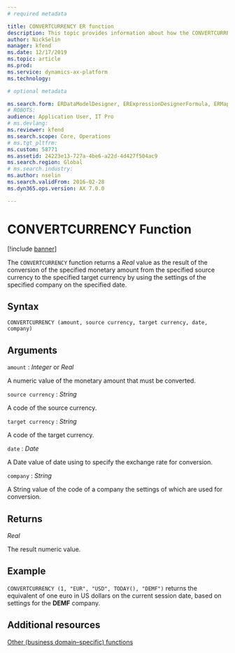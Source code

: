 ```yaml
---
# required metadata

title: CONVERTCURRENCY ER function
description: This topic provides information about how the CONVERTCURRENCY ER function is used.
author: NickSelin
manager: kfend
ms.date: 12/17/2019
ms.topic: article
ms.prod: 
ms.service: dynamics-ax-platform
ms.technology: 

# optional metadata

ms.search.form: ERDataModelDesigner, ERExpressionDesignerFormula, ERMappedFormatDesigner, ERModelMappingDesigner
# ROBOTS: 
audience: Application User, IT Pro
# ms.devlang: 
ms.reviewer: kfend
ms.search.scope: Core, Operations
# ms.tgt_pltfrm: 
ms.custom: 58771
ms.assetid: 24223e13-727a-4be6-a22d-4d427f504ac9
ms.search.region: Global
# ms.search.industry: 
ms.author: nselin
ms.search.validFrom: 2016-02-28
ms.dyn365.ops.version: AX 7.0.0

---
```


# <a name="CONVERTCURRENCY">CONVERTCURRENCY Function</a>

[!include [banner](../includes/banner.md)]

The `CONVERTCURRENCY` function returns a *Real* value as the result of the conversion of the specified monetary amount from the specified source currency to the specified target currency by using the settings of the specified company on the specified date.

## Syntax

```
CONVERTCURRENCY (amount, source currency, target currency, date, company)
```

## Arguments

`amount` : *Integer* or *Real*

A numeric value of the monetary amount that must be converted.

`source currency` : *String*

A code of the source currency.

`target currency` : *String*

A code of the target currency.

`date` : *Date*

A Date value of date using to specify the exchange rate for conversion.

`company` : *String*

A String value of the code of a company the settings of which are used for conversion.

## Returns

*Real*

The result numeric value.

## Example

`CONVERTCURRENCY (1, "EUR", "USD", TODAY(), "DEMF")` returns the equivalent of one euro in US dollars on the current session date, based on settings for the **DEMF** company.

## Additional resources

[Other (business domain–specific) functions](er-functions-category-other.md)
